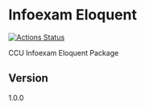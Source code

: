 # Infoexam Eloquent

[![Actions Status](https://github.com/infoexam/eloquent/workflows/PHPUnit/badge.svg)](https://github.com/infoexam/eloquent/actions)

CCU Infoexam Eloquent Package

## Version

1.0.0
